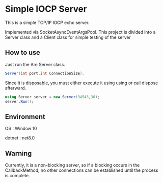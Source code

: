 # Simple IOCP Server

This is a simple TCP/IP IOCP echo server.

Implemented via SocketAsyncEventArgsPool.
This project is divided into a Server class and a Client class for simple testing of the server

## How to use
Just run the Are Server class.
```C#
Server(int port,int ConnectionSize);
```
Since it is disposable, you must either execute it using using or call dispose afterward.

```C#
using Server server = new Server(34543,30);
server.Run();
```

## Environment
OS : Window 10

dotnet : net8.0



## Warning

Currently, it is a non-blocking server, so if a blocking occurs in the CallbackMethod, no other connections can be established until the process is complete.
